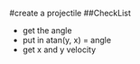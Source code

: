 #create a projectile
##CheckList
- get the angle
- put in atan(y, x) = angle
- get x and y velocity
